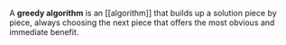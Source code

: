 A **greedy algorithm** is an [[algorithm]] that builds up a solution piece by piece, always choosing the next piece that offers the most obvious and immediate benefit.